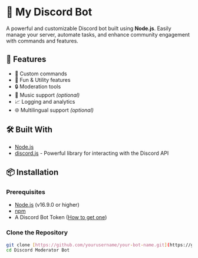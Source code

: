 # 🤖 My Discord Bot

A powerful and customizable Discord bot built using **Node.js**. Easily manage your server, automate tasks, and enhance community engagement with commands and features.

## 🚀 Features

- 🔧 Custom commands
- 🎉 Fun & Utility features
- 🔒 Moderation tools
- 🎵 Music support *(optional)*
- 📈 Logging and analytics
- 🌐 Multilingual support *(optional)*

## 🛠️ Built With

- [Node.js](https://nodejs.org/)
- [discord.js](https://discord.js.org/) - Powerful library for interacting with the Discord API

## 📦 Installation

### Prerequisites

- [Node.js](https://nodejs.org/) (v16.9.0 or higher)
- [npm](https://www.npmjs.com/)
- A Discord Bot Token ([How to get one](https://discordjs.guide/preparations/setting-up-a-bot-application.html))

### Clone the Repository

```bash
git clone [https://github.com/yourusername/your-bot-name.git](https://github.com/monte1s/discord-moderator-bot)
cd Discord Moderator Bot
